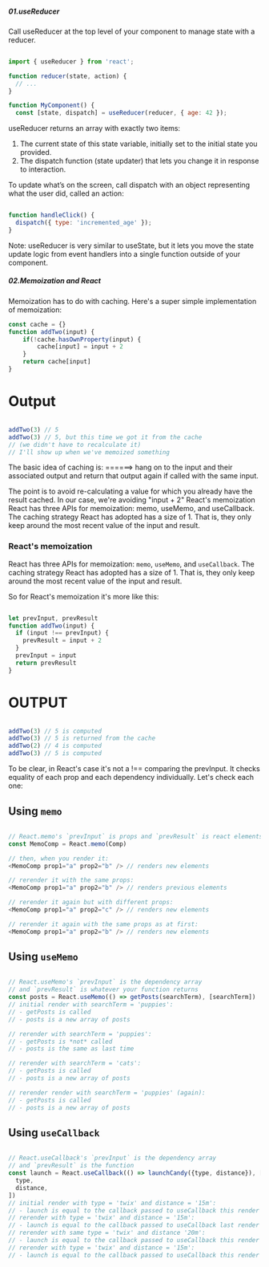 ##### 01.useReducer

Call useReducer at the top level of your component to manage state with a reducer.

```javascript

import { useReducer } from 'react';

function reducer(state, action) {
  // ...
}

function MyComponent() {
  const [state, dispatch] = useReducer(reducer, { age: 42 });


```

useReducer returns an array with exactly two items:

1. The current state of this state variable, initially set to the initial state you provided.
2. The dispatch function (state updater) that lets you change it in response to interaction.

To update what’s on the screen, call dispatch with an object representing what the user did, called an action:


```javascript

function handleClick() {
  dispatch({ type: 'incremented_age' });
}

```

Note:
useReducer is very similar to useState, but it lets you move the state update logic from event handlers into a single function outside of your component.

##### 02.Memoization and React

Memoization has to do with caching. Here's a super simple implementation of memoization:

```javascript
const cache = {}
function addTwo(input) {
    if(!cache.hasOwnProperty(input) {
        cache[input] = input + 2
    }
    return cache[input]
}
```
# Output
```javascript

addTwo(3) // 5
addTwo(3) // 5, but this time we got it from the cache
// (we didn't have to recalculate it)
// I'll show up when we've memoized something

```
The basic idea of caching is: 
======> hang on to the input and their associated output and return that output again if called with the same input.

The point is to avoid re-calculating a value for which you already have the result cached. In our case, we're avoiding "input + 2" 
React's memoization
React has three APIs for memoization: memo, useMemo, and useCallback. The caching strategy React has adopted has a size of 1. That is, they only keep around the most recent value of the input and result.

### React's memoization

React has three APIs for memoization: `memo`, `useMemo`, and `useCallback`. The caching strategy React has adopted has a size of 1. That is, they only keep around the most recent value of the input and result.

So for React's memoization it's more like this:

```javascript

let prevInput, prevResult
function addTwo(input) {
  if (input !== prevInput) {
    prevResult = input + 2
  }
  prevInput = input
  return prevResult
}

```
# OUTPUT
```javascript

addTwo(3) // 5 is computed
addTwo(3) // 5 is returned from the cache
addTwo(2) // 4 is computed
addTwo(3) // 5 is computed

```
To be clear, in React's case it's not a !== comparing the prevInput. It checks equality of each prop and each dependency individually. Let's check each one:


## Using `memo`

```javascript

// React.memo's `prevInput` is props and `prevResult` is react elements (JSX)
const MemoComp = React.memo(Comp)

// then, when you render it:
<MemoComp prop1="a" prop2="b" /> // renders new elements

// rerender it with the same props:
<MemoComp prop1="a" prop2="b" /> // renders previous elements

// rerender it again but with different props:
<MemoComp prop1="a" prop2="c" /> // renders new elements

// rerender it again with the same props as at first:
<MemoComp prop1="a" prop2="b" /> // renders new elements

```


## Using `useMemo`

```javascript

// React.useMemo's `prevInput` is the dependency array
// and `prevResult` is whatever your function returns
const posts = React.useMemo(() => getPosts(searchTerm), [searchTerm])
// initial render with searchTerm = 'puppies':
// - getPosts is called
// - posts is a new array of posts

// rerender with searchTerm = 'puppies':
// - getPosts is *not* called
// - posts is the same as last time

// rerender with searchTerm = 'cats':
// - getPosts is called
// - posts is a new array of posts

// rerender render with searchTerm = 'puppies' (again):
// - getPosts is called
// - posts is a new array of posts

```


## Using `useCallback`

```javascript

// React.useCallback's `prevInput` is the dependency array
// and `prevResult` is the function
const launch = React.useCallback(() => launchCandy({type, distance}), [
  type,
  distance,
])
// initial render with type = 'twix' and distance = '15m':
// - launch is equal to the callback passed to useCallback this render
// rerender with type = 'twix' and distance = '15m':
// - launch is equal to the callback passed to useCallback last render 
// rerender with same type = 'twix' and distance '20m':
// - launch is equal to the callback passed to useCallback this render
// rerender with type = 'twix' and distance = '15m':
// - launch is equal to the callback passed to useCallback this render

```


